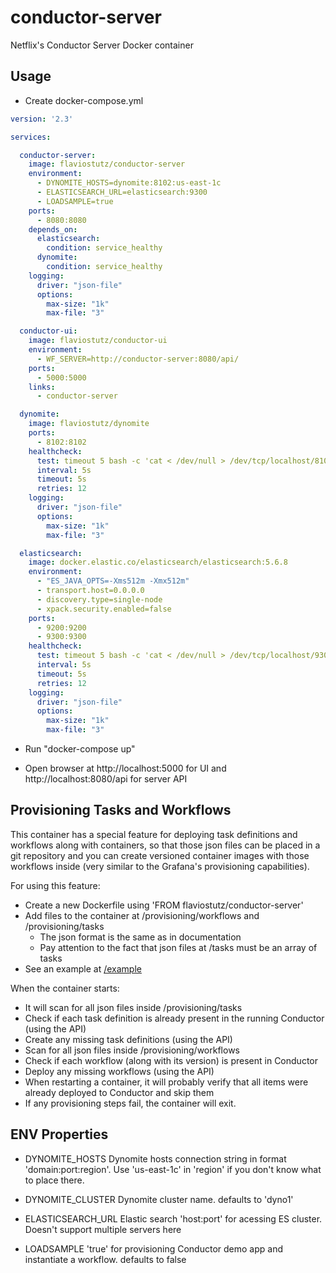 # conductor-server
Netflix's Conductor Server Docker container

## Usage

* Create docker-compose.yml

```yml
version: '2.3'

services:

  conductor-server:
    image: flaviostutz/conductor-server
    environment:
      - DYNOMITE_HOSTS=dynomite:8102:us-east-1c
      - ELASTICSEARCH_URL=elasticsearch:9300
      - LOADSAMPLE=true
    ports:
      - 8080:8080
    depends_on:
      elasticsearch:
        condition: service_healthy
      dynomite:
        condition: service_healthy
    logging:
      driver: "json-file"
      options:
        max-size: "1k"
        max-file: "3"

  conductor-ui:
    image: flaviostutz/conductor-ui
    environment:
      - WF_SERVER=http://conductor-server:8080/api/
    ports:
      - 5000:5000
    links:
      - conductor-server

  dynomite:
    image: flaviostutz/dynomite
    ports:
      - 8102:8102
    healthcheck:
      test: timeout 5 bash -c 'cat < /dev/null > /dev/tcp/localhost/8102'
      interval: 5s
      timeout: 5s
      retries: 12
    logging:
      driver: "json-file"
      options:
        max-size: "1k"
        max-file: "3"

  elasticsearch:
    image: docker.elastic.co/elasticsearch/elasticsearch:5.6.8
    environment:
      - "ES_JAVA_OPTS=-Xms512m -Xmx512m"
      - transport.host=0.0.0.0
      - discovery.type=single-node
      - xpack.security.enabled=false
    ports:
      - 9200:9200
      - 9300:9300
    healthcheck:
      test: timeout 5 bash -c 'cat < /dev/null > /dev/tcp/localhost/9300'
      interval: 5s
      timeout: 5s
      retries: 12
    logging:
      driver: "json-file"
      options:
        max-size: "1k"
        max-file: "3"
```

* Run "docker-compose up"

* Open browser at http://localhost:5000 for UI and http://localhost:8080/api for server API

## Provisioning Tasks and Workflows

This container has a special feature for deploying task definitions and workflows along with containers, so that those json files can be placed in a git repository and you can create versioned container images with those workflows inside (very similar to the Grafana's provisioning capabilities).

For using this feature:
  * Create a new Dockerfile using 'FROM flaviostutz/conductor-server'
  * Add files to the container at /provisioning/workflows and /provisioning/tasks
    * The json format is the same as in documentation
    * Pay attention to the fact that json files at /tasks must be an array of tasks
  * See an example at [/example](/example)

When the container starts:
  * It will scan for all json files inside /provisioning/tasks
  * Check if each task definition is already present in the running Conductor (using the API)
  * Create any missing task definitions (using the API)
  * Scan for all json files inside /provisioning/workflows
  * Check if each workflow (along with its version) is present in Conductor
  * Deploy any missing workflows (using the API)
  * When restarting a container, it will probably verify that all items were already deployed to Conductor and skip them
  * If any provisioning steps fail, the container will exit.

## ENV Properties

* DYNOMITE_HOSTS Dynomite hosts connection string in format 'domain:port:region'. Use 'us-east-1c' in 'region' if you don't know what to place there. 

* DYNOMITE_CLUSTER Dynomite cluster name. defaults to 'dyno1'

* ELASTICSEARCH_URL Elastic search 'host:port' for acessing ES cluster. Doesn't support multiple servers here

* LOADSAMPLE 'true' for provisioning Conductor demo app and instantiate a workflow. defaults to false
